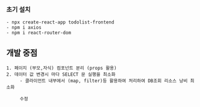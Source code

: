 ### 초기 설치
    - npx create-react-app todolist-frontend
    - npm i axios
    - npm i react-router-dom

## 개발 중점
    1. 페이지 (부모,자식) 컴포넌트 분리 (props 활용)
    2. 데이터 값 변경시 마다 SELECT 문 실행을 최소화 
         - 클라이언트 내부에서 (map, filter)등 활용하여 처리하여 DB조회 리소스 낭비 최소화
         
         수정
